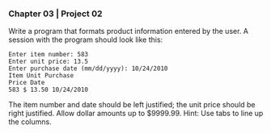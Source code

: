 ### Chapter 03 | Project 02
Write a program that formats product information entered by the user. A session with the
program should look like this:
```
Enter item number: 583
Enter unit price: 13.5
Enter purchase date (mm/dd/yyyy): 10/24/2010
Item Unit Purchase
Price Date
583 $ 13.50 10/24/2010
```
The item number and date should be left justified; the unit price should be right justified.
Allow dollar amounts up to $9999.99. Hint: Use tabs to line up the columns.